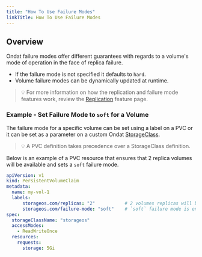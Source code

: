 ```yaml
---
title: "How To Use Failure Modes"
linkTitle: How To Use Failure Modes
---
```


## Overview

Ondat failure modes offer different guarantees with regards to a volume's mode of operation in the face of replica failure. 
- If the failure mode is not specified it defaults to `hard`. 
- Volume failure modes can be dynamically updated at runtime.

> 💡  For more information on how the replication and failure mode features work, review the [Replication](/docs/concepts/replication) feature page.

### Example - Set Failure Mode to `soft` for a Volume

The failure mode for a specific volume can be set using a label on a PVC or it can be set as a parameter on a custom Ondat [StorageClass](/docs/operations/storageclasses).

> 💡 A PVC definition takes precedence over a StorageClass definition.

Below is an example of a PVC resource that ensures that 2 replica volumes will be available and sets a `soft` failure mode.

```yaml
apiVersion: v1
kind: PersistentVolumeClaim
metadata:
  name: my-vol-1
  labels:
      storageos.com/replicas: "2"           # 2 volumes replicas will be available.
      storageos.com/failure-mode: "soft"    # `soft` failure mode is enabled.
spec:
  storageClassName: "storageos"
  accessModes:
    - ReadWriteOnce
  resources:
    requests:
      storage: 5Gi
```
